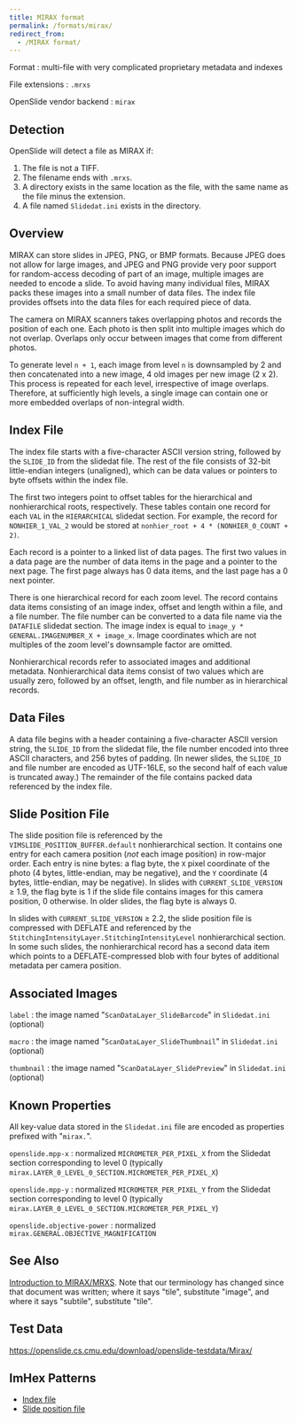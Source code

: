 ```yaml
---
title: MIRAX format
permalink: /formats/mirax/
redirect_from:
  - /MIRAX format/
---
```


Format
: multi-file with very complicated proprietary metadata and indexes

File extensions
: `.mrxs`

OpenSlide vendor backend
: `mirax`


## Detection

OpenSlide will detect a file as MIRAX if:

 1. The file is not a TIFF.
 2. The filename ends with `.mrxs`.
 3. A directory exists in the same location as the file, with the same name as the file minus the extension.
 4. A file named `Slidedat.ini` exists in the directory.


## Overview

MIRAX can store slides in JPEG, PNG, or BMP formats.  Because JPEG does not
allow for large images, and JPEG and PNG provide very poor support for
random-access decoding of part of an image, multiple images are needed to
encode a slide.  To avoid having many individual files, MIRAX packs these
images into a small number of data files.  The index file provides offsets
into the data files for each required piece of data.

The camera on MIRAX scanners takes overlapping photos and records the
position of each one.  Each photo is then split into multiple images
which do not overlap.  Overlaps only occur between images that come
from different photos.

To generate level `n + 1`, each image from level `n` is downsampled by
2 and then concatenated into a new image, 4 old images per new
image (2 x 2).  This process is repeated for each level, irrespective of
image overlaps.  Therefore, at sufficiently high levels, a single image can
contain one or more embedded overlaps of non-integral width.


## Index File

The index file starts with a five-character ASCII version string, followed
by the `SLIDE_ID` from the slidedat file.  The rest of the file consists of
32-bit little-endian integers (unaligned), which can be data values or
pointers to byte offsets within the index file.

The first two integers point to offset tables for the hierarchical and
nonhierarchical roots, respectively.  These tables contain one record for
each `VAL` in the `HIERARCHICAL` slidedat section.  For example, the record
for `NONHIER_1_VAL_2` would be stored at `nonhier_root + 4 *
(NONHIER_0_COUNT + 2)`.

Each record is a pointer to a linked list of data pages.  The first two
values in a data page are the number of data items in the page and a pointer
to the next page.  The first page always has 0 data items, and the last page
has a 0 next pointer.

There is one hierarchical record for each zoom level.  The record contains
data items consisting of an image index, offset and length within a file, and
a file number.  The file number can be converted to a data file name via the
`DATAFILE` slidedat section.  The image index is equal to `image_y *
GENERAL.IMAGENUMBER_X + image_x`.  Image coordinates which are not multiples
of the zoom level's downsample factor are omitted.

Nonhierarchical records refer to associated images and additional metadata.
Nonhierarchical data items consist of two values which are usually zero,
followed by an offset, length, and file number as in hierarchical records.


## Data Files

A data file begins with a header containing a five-character ASCII version
string, the `SLIDE_ID` from the slidedat file, the file number encoded into
three ASCII characters, and 256 bytes of padding.  (In newer slides, the
`SLIDE_ID` and file number are encoded as UTF-16LE, so the second half of
each value is truncated away.)  The remainder of the file contains packed
data referenced by the index file.


## Slide Position File

The slide position file is referenced by the
`VIMSLIDE_POSITION_BUFFER.default` nonhierarchical section.  It contains
one entry for each camera position (*not* each image position) in row-major
order.  Each entry is nine bytes: a flag byte, the `X` pixel coordinate of
the photo (4 bytes, little-endian, may be negative), and the `Y` coordinate
(4 bytes, little-endian, may be negative).  In slides with
`CURRENT_SLIDE_VERSION` &ge; 1.9, the flag byte is 1 if the slide file
contains images for this camera position, 0 otherwise.  In older slides,
the flag byte is always 0.

In slides with `CURRENT_SLIDE_VERSION` &ge; 2.2, the slide position file is
compressed with DEFLATE and referenced by the
`StitchingIntensityLayer.StitchingIntensityLevel` nonhierarchical section.
In some such slides, the nonhierarchical record has a second data item
which points to a DEFLATE-compressed blob with four bytes of additional
metadata per camera position.


## Associated Images

`label`
: the image named "`ScanDataLayer_SlideBarcode`" in `Slidedat.ini` (optional)

`macro`
: the image named "`ScanDataLayer_SlideThumbnail`" in `Slidedat.ini` (optional)

`thumbnail`
: the image named "`ScanDataLayer_SlidePreview`" in `Slidedat.ini` (optional)


## Known Properties

All key-value data stored in the `Slidedat.ini` file are encoded as
properties prefixed with "`mirax.`".

`openslide.mpp-x`
: normalized `MICROMETER_PER_PIXEL_X` from the Slidedat section
corresponding to level 0 (typically
`mirax.LAYER_0_LEVEL_0_SECTION.MICROMETER_PER_PIXEL_X`)

`openslide.mpp-y`
: normalized `MICROMETER_PER_PIXEL_Y` from the Slidedat section
corresponding to level 0 (typically
`mirax.LAYER_0_LEVEL_0_SECTION.MICROMETER_PER_PIXEL_Y`)

`openslide.objective-power`
: normalized `mirax.GENERAL.OBJECTIVE_MAGNIFICATION`


## See Also

[Introduction to MIRAX/MRXS][1].  Note that our terminology has changed since
that document was written; where it says "tile", substitute "image", and
where it says "subtile", substitute "tile".

[1]: https://lists.andrew.cmu.edu/pipermail/openslide-users/2012-July/000373.html


## Test Data

<https://openslide.cs.cmu.edu/download/openslide-testdata/Mirax/>


## ImHex Patterns

- [Index file](https://github.com/openslide/openslide/blob/main/misc/imhex/mirax-index.hexpat)
- [Slide position file](https://github.com/openslide/openslide/blob/main/misc/imhex/mirax-position.hexpat)
